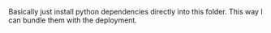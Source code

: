 Basically just install python dependencies directly into this folder. This way I can bundle them with the deployment.
